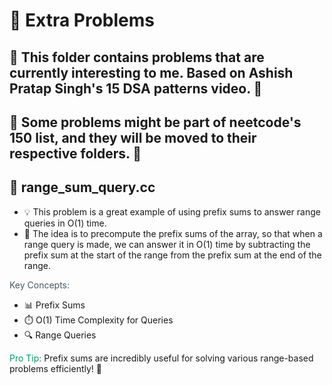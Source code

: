 # 🌟 Extra Problems

## 🧠 This folder contains problems that are currently interesting to me. Based on Ashish Pratap Singh's 15 DSA patterns video. 🎥

## 🔄 Some problems might be part of neetcode's 150 list, and they will be moved to their respective folders. 📂

## 🔢 range_sum_query.cc

- 💡 This problem is a great example of using prefix sums to answer range queries in O(1) time.
- 🚀 The idea is to precompute the prefix sums of the array, so that when a range query is made, we can answer it in O(1) time by subtracting the prefix sum at the start of the range from the prefix sum at the end of the range.

<span style="color: #4B5563;">Key Concepts:</span>
- 📊 Prefix Sums
- ⏱️ O(1) Time Complexity for Queries
- 🔍 Range Queries

<span style="color: #059669;">Pro Tip:</span> Prefix sums are incredibly useful for solving various range-based problems efficiently! 🌈